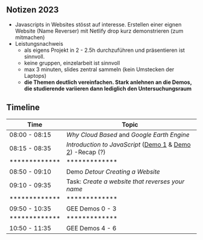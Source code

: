 

## Notizen 2023

- Javascripts in Websites stösst auf interesse. Erstellen einer eignen Website (Name Reverser) mit Netlify drop kurz demonstrieren (zum mitmachen)
- Leistungsnachweis 
  - als eigens Projekt in 2 - 2.5h durchzuführen und präsentieren ist sinnvoll. 
  - keine gruppen, einzelarbeit ist sinnvoll
  - max 3 minuten, slides zentral sammeln (kein Umstecken der Laptops)
  - **die Themen deutlich vereinfachen. Stark anlehnen an die Demos, die studierende variieren dann lediglich den Untersuchungsraum**



## Timeline

| Time          | Topic                                                                                           |
|---------------|---------------------------------------                                                          |
| 08:00 - 08:15 | *Why Cloud Based* and *Google Earth Engine*   |
| 08:15 - 08:35 | *Introduction to JavaScript* ([Demo 1](01-browser-console.md) & [Demo 2](02-basic-html-script.md)) -Recap (?) |
| ************* | *************  |
| 08:50 - 09:10 | Demo *Detour Creating a Website* |
| 09:10 - 09:35 | Task: *Create a website that reverses your name* |
| ************* | *************  |
| 09:50 - 10:35 | GEE Demos 0 - 3
| ************* | *************  |
| 10:50 - 11:35 | GEE Demos 4 - 6



